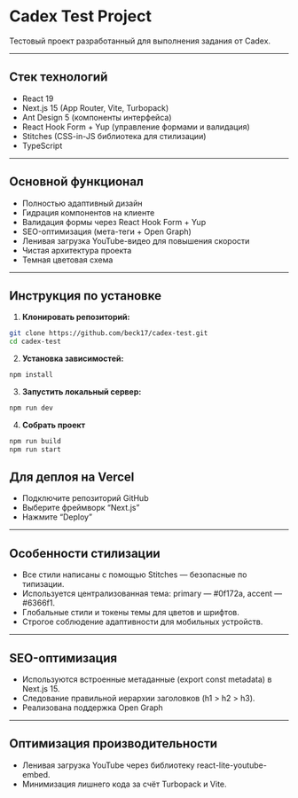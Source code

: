 # Cadex Test Project

Тестовый проект разработанный для выполнения задания от Cadex.

---

## Стек технологий

- React 19
- Next.js 15 (App Router, Vite, Turbopack)
- Ant Design 5 (компоненты интерфейса)
- React Hook Form + Yup (управление формами и валидация)
- Stitches (CSS-in-JS библиотека для стилизации)
- TypeScript

---

## Основной функционал

- Полностью адаптивный дизайн
- Гидрация компонентов на клиенте
- Валидация формы через React Hook Form + Yup
- SEO-оптимизация (мета-теги + Open Graph)
- Ленивая загрузка YouTube-видео для повышения скорости
- Чистая архитектура проекта
- Темная цветовая схема

---

## Инструкция по установке

1. **Клонировать репозиторий:**

```bash
git clone https://github.com/beck17/cadex-test.git
cd cadex-test
```

2. **Установка зависимостей:**

```bash
npm install
```

3. **Запустить локальный сервер:**

```bash
npm run dev
```

4. **Собрать проект**

```bash
npm run build
npm run start
```

## Для деплоя на Vercel

- Подключите репозиторий GitHub
- Выберите фреймворк “Next.js”
- Нажмите “Deploy”

---

## Особенности стилизации

- Все стили написаны с помощью Stitches — безопасные по типизации.
- Используется централизованная тема: primary — #0f172a, accent — #6366f1.
- Глобальные стили и токены темы для цветов и шрифтов.
- Строгое соблюдение адаптивности для мобильных устройств.

---

## SEO-оптимизация

- Используются встроенные метаданные (export const metadata) в Next.js 15.
- Следование правильной иерархии заголовков (h1 > h2 > h3).
- Реализована поддержка Open Graph

---

## Оптимизация производительности

- Ленивая загрузка YouTube через библиотеку react-lite-youtube-embed.
- Минимизация лишнего кода за счёт Turbopack и Vite.
